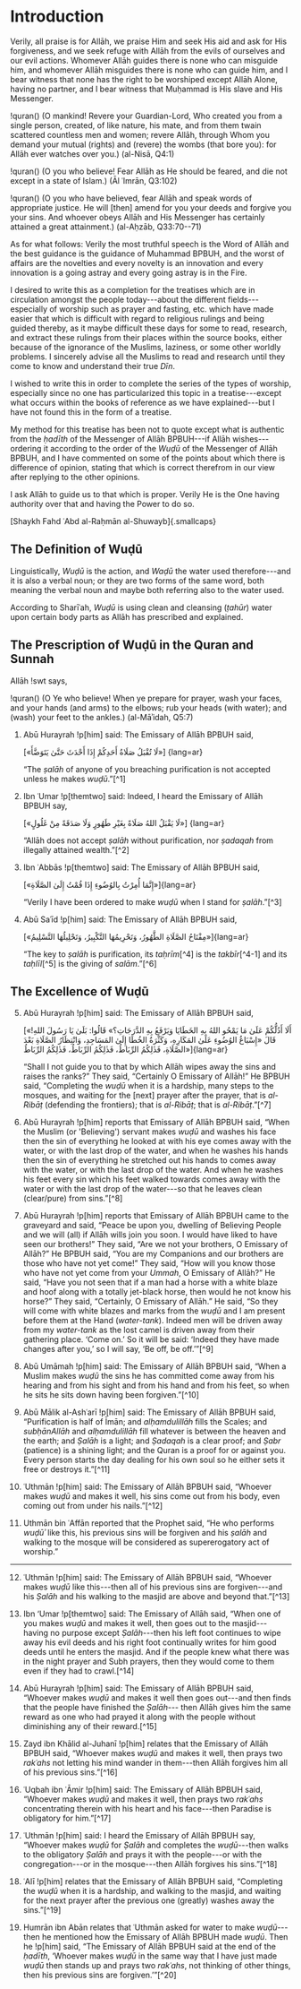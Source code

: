 

# Introduction

Verily, all praise is for Allāh, we praise Him and seek His aid and ask for His
forgiveness, and we seek refuge with Allāh from the evils of ourselves and our
evil actions. Whomever Allāh guides there is none who can misguide him, and
whomever Allāh misguides there is none who can guide him, and I bear witness
that none has the right to be worshiped except Allāh Alone, having no partner,
and I bear witness that Muḥammad is His slave and His Messenger.

!quran()
(O mankind! Revere your Guardian-Lord, Who created you from a single person,
created, of like nature, his mate, and from them twain scattered countless men
and women; revere Allāh, through Whom you demand your mutual (rights) and
(revere) the wombs (that bore you): for Allāh ever watches over you.)
(al-Nisā, Q4:1)

!quran()
(O you who believe! Fear Allāh as He should be feared, and die not except in a
state of Islam.)
(Āl ʿImrān, Q3:102)

!quran()
(O you who have believed, fear Allāh and speak words of appropriate justice. He
will [then] amend for you your deeds and forgive you your sins. And whoever
obeys Allāh and His Messenger has certainly attained a great attainment.)
(al-Aḥzāb, Q33:70--71)

As for what follows: Verily the most truthful speech is the Word of Allāh and
the best guidance is the guidance of Muhammad BPBUH, and the worst of affairs
are the novelties and every novelty is an innovation and every innovation is a
going astray and every going astray is in the Fire.

I desired to write this as a completion for the treatises which are in
circulation amongst the people today---about the different fields---especially
of worship such as prayer and fasting, etc. which have made easier that which is
difficult with regard to religious rulings and being guided thereby, as it maybe
difficult these days for some to read, research, and extract these rulings from
their places within the source books, either because of the ignorance of the
Muslims, laziness, or some other worldly problems. I sincerely advise all the
Muslims to read and research until they come to know and understand their true
_Dīn_.

I wished to write this in order to complete the series of the types of worship,
especially since no one has particularized this topic in a treatise---except
what occurs within the books of reference as we have explained---but I have not
found this in the form of a treatise.

My method for this treatise has been not to quote except what is authentic from
the _ḥadīth_ of the Messenger of Allāh BPBUH---if Allāh wishes---ordering it
according to the order of the _Wuḍū_ of the Messenger of Allāh BPBUH, and I have
commented on some of the points about which there is difference of opinion,
stating that which is correct therefrom in our view after replying to the other
opinions.

I ask Allāh to guide us to that which is proper. Verily He is the One having
authority over that and having the Power to do so.

[Shaykh Fahd ʿAbd al-Raḥmān al-Shuwayb]{.smallcaps}

## The Definition of Wuḍū

Linguistically, _Wuḍū_ is the action, and _Waḍū_ the water used therefore---and
it is also a verbal noun; or they are two forms of the same word, both meaning
the verbal noun and maybe both referring also to the water used.

According to Sharīʿah, _Wuḍū_ is using clean and cleansing (_ṭahūr_) water upon
certain body parts as Allāh has prescribed and explained.

## The Prescription of Wuḍū in the Quran and Sunnah

Allāh !swt says,

!quran()
(O Ye who believe! When ye prepare for prayer, wash your faces, and your hands
(and arms) to the elbows; rub your heads (with water); and (wash) your feet to
the ankles.)
(al-Māʾidah, Q5:7)

1. Abū Hurayrah !p[him] said: The Emissary of Allāh BPBUH said,

    [«لَا تُقْبَلُ صَلَاةُ أَحَدِكُمْ إِذَا أَحْدَثَ حَتَّىٰ يَتَوَضَّأَ»]
    {lang=ar}

    “The _ṣalāh_ of anyone of you breaching purification is not accepted unless he makes _wuḍū_.”[^1]

2. Ibn ʿUmar !p[themtwo] said: Indeed, I heard the Emissary of Allāh BPBUH say,

    [«لَا يَقْبَلُ اللهُ صَلَاةً بِغَيْرِ طَهُورٍ وَلَا صَدَقَةً مِنْ غَلُولٍ»]
    {lang=ar}

    “Allāh does not accept _ṣalāh_ without purification, nor _ṣadaqah_ from illegally attained wealth.”[^2]

3. Ibn ʿAbbās !p[themtwo] said: The Emissary of Allāh BPBUH said,

    [«إِنَّمَا أُمِرْتُ بِالوُضُوءِ إِذَا قُمْتُ إِلَىٰ الصَّلَاةِ»]{lang=ar}

    “Verily I have been ordered to make _wuḍū_ when I stand for _ṣalāh_.”[^3]

4. Abū Saʿīd !p[him] said: The Emissary of Allāh BPBUH said,

    [«مِفْتَاحُ الصَّلَاةِ الطَّهُورُ، وَتَحْرِيمُهَا التَّكْبِيرُ، وَتَحْلِيلُهَا التَّسْلِيمُ»]{lang=ar}

    “The key to _ṣalāh_ is purification, its _taḥrīm_[^4] is the _takbīr_[^4-1] and its _taḥlīl_[^5] is the giving of _salām_.”[^6]

## The Excellence of Wuḍū

5. Abū Hurayrah !p[him] said: The Emissary of Allāh BPBUH said,

    [«أَلَا أَدُلُّكُمْ عَلَىٰ مَا يَمْحُو اللهُ بِهِ الخَطَايَا وَيَرْفَعُ بِهِ الدَّرَجَاتِ؟» قَالُوا: بَلَىٰ يَا رَسُولَ اللهِ! قَالَ «إِسْبَاغُ الوُضُوءِ عَلَىٰ المَكَارِهِ، وَكَثْرَةُ الخُطَا إِلَىٰ المَسَاجِدِ، وَانْتِظَارُ الصَّلَاةِ بَعْدَ الصَّلَاةِ، فَذٰلِكُمُ الرِّبَاطُ، فَذٰلِكُمُ الرِّبَاطُ، فَذٰلِكُمُ الرِّبَاطُ»]{lang=ar}

    “Shall I not guide you to that by which Allāh wipes away the sins and raises the ranks?” They said, “Certainly O Emissary of Allāh!” He BPBUH said, “Completing the _wuḍū_ when it is a hardship, many steps to the mosques, and waiting for the [next] prayer after the prayer, that is _al-Ribāṭ_ (defending the frontiers); that is _al-Ribāṭ_; that is _al-Ribāṭ_.”[^7]

6. Abū Hurayrah !p[him] reports that Emissary of Allāh BPBUH said, “When the
Muslim (or 'Believing') servant makes _wuḍū_ and washes his face then the sin
of everything he looked at with his eye comes away with the water, or with the
last drop of the water, and when he washes his hands then the sin of
everything he stretched out his hands to comes away with the water, or with
the last drop of the water. And when he washes his feet every sin which his
feet walked towards comes away with the water or with the last drop of the
water---so that he leaves clean (clear/pure) from sins.”[^8]

7. Abū Hurayrah !p[him] reports that Emissary of Allāh BPBUH came to the
graveyard and said, “Peace be upon you, dwelling of Believing People and we
will (all) if Allāh wills join you soon. I would have liked to have seen our
brothers!” They said, “Are we not your brothers, O Emissary of Allāh?” He
BPBUH said, “You are my Companions and our brothers are those who have not yet
come!” They said, “How will you know those who have not yet come from your
_Ummah_, O Emissary of Allāh?” He said, “Have you not seen that if a man had a
horse with a white blaze and hoof along with a totally jet-black horse, then
would he not know his horse?” They said, “Certainly, O Emissary of Allāh.” He
said, “So they will come with white blazes and marks from the _wuḍū_ and I am
present before them at the Hand (_water-tank_). Indeed men will be driven away
from my _water-tank_ as the lost camel is driven away from their gathering
place. ‘Come on.’ So it will be said: ‘Indeed they have made changes after
you,’ so I will say, ‘Be off, be off.’”[^9]

8. Abū Umāmah !p[him] said: The Emissary of Allāh BPBUH said, “When a Muslim
makes _wuḍū_ the sins he has committed come away from his hearing and from his
sight and from his hand and from his feet, so when he sits he sits down having
been forgiven.”[^10]

9. Abū Mālik al-Ashʿarī !p[him] said: The Emissary of Allāh BPBUH said,
“Purification is half of Īmān; and _alḥamdulillāh_ fills the Scales; and
_subḥānAllāh_ and _alḥamdulillāh_ fill whatever is between the heaven and the
earth; and _Ṣalāh_ is a light; and _Ṣadaqah_ is a clear proof; and _Ṣabr_
(patience) is a shining light; and the Quran is a proof for or against you.
Every person starts the day dealing for his own soul so he either sets it free
or destroys it.”[^11]

10. ʿUthmān !p[him] said: The Emissary of Allāh BPBUH said, “Whoever makes
_wuḍū_ and makes it well, his sins come out from his body, even coming out
from under his nails.”[^12]

11. Uthmān bin ʿAffān reported that the Prophet said, “He who performs _wuḍūʾ_ like this, his previous sins will be forgiven and his _ṣalāh_ and walking to the mosque will be considered as supererogatory act of worship.”

----

12. ʿUthmān !p[him] said: The Emissary of Allāh BPBUH said, “Whoever makes
_wuḍū_ like this---then all of his previous sins are forgiven---and his
_Ṣalāh_ and his walking to the masjid are above and beyond that.”[^13]

13. Ibn ‘Umar !p[themtwo] said: The Emissary of Allāh said, “When one of you
makes _wuḍū_ and makes it well, then goes out to the masjid---having no
purpose except _Ṣalāh_---then his left foot continues to wipe away his evil
deeds and his right foot continually writes for him good deeds until he enters
the masjid. And if the people knew what there was in the night prayer and Subh
prayers, then they would come to them even if they had to crawl.[^14]

14. Abū Hurayrah !p[him] said: The Emissary of Allāh BPBUH said, “Whoever
makes _wuḍū_ and makes it well then goes out---and then finds that the people
have finished the _Ṣalāh_--- then Allāh gives him the same reward as one who
had prayed it along with the people without diminishing any of their
reward.[^15]

15. Zayd ibn Khālid al-Juhanī !p[him] relates that the Emissary of Allāh
BPBUH said, “Whoever makes _wuḍū_ and makes it well, then prays two _rakʿahs_
not letting his mind wander in them---then Allāh forgives him all of his
previous sins.”[^16]

16. ʿUqbah ibn ʿĀmir !p[him] said: The Emissary of Allāh BPBUH said,
“Whoever makes _wuḍū_ and makes it well, then prays two _rakʿahs_
concentrating therein with his heart and his face---then Paradise is
obligatory for him.”[^17]

17. ʿUthmān !p[him] said: I heard the Emissary of Allāh BPBUH say, “Whoever
makes _wuḍū_ for _Ṣalāh_ and completes the _wuḍū_---then walks to the
obligatory _Ṣalāh_ and prays it with the people---or with the
congregation---or in the mosque---then Allāh forgives his sins.”[^18]

18. ʿAlī !p[him] relates that the Emissary of Allāh BPBUH said, “Completing
the _wuḍū_ when it is a hardship, and walking to the masjid, and waiting for
the next prayer after the previous one (greatly) washes away the sins.”[^19]

19. Humrān ibn Abān relates that ʿUthmān asked for water to make _wuḍū_---then
he mentioned how the Emissary of Allāh BPBUH made _wuḍū_. Then he !p[him]
said, “The Emissary of Allāh BPBUH said at the end of the _ḥadīth_,  ‘Whoever
makes _wuḍū_ in the same way that I have just made _wuḍū_ then stands up and
prays two _rakʿahs_, not thinking of other things, then his previous sins are
forgiven.’”[^20]

